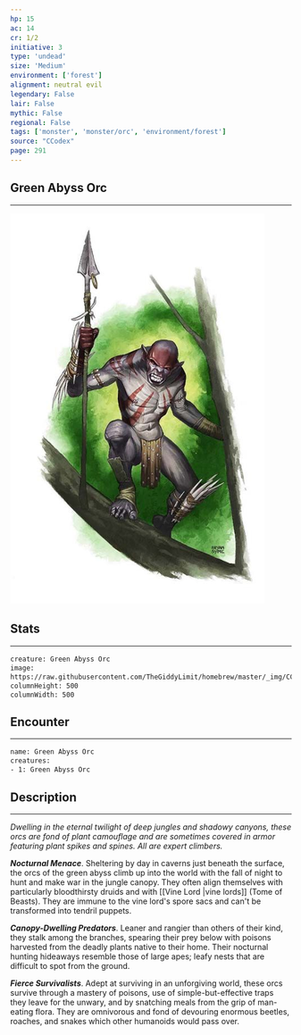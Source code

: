 ```yaml
---
hp: 15
ac: 14
cr: 1/2
initiative: 3
type: 'undead'    
size: 'Medium'
environment: ['forest']
alignment: neutral evil
legendary: False
lair: False
mythic: False
regional: False
tags: ['monster', 'monster/orc', 'environment/forest']
source: "CCodex"
page: 291
---
```


## Green Abyss Orc
---

![|600](https://raw.githubusercontent.com/TheGiddyLimit/homebrew/master/_img/CCodex/Greenabyssorc.jpg)

## Stats
---

```statblock
creature: Green Abyss Orc
image: https://raw.githubusercontent.com/TheGiddyLimit/homebrew/master/_img/CCodex/greenabyssorc_token.png
columnHeight: 500
columnWidth: 500
```

## Encounter
---

```encounter-table
name: Green Abyss Orc
creatures:
- 1: Green Abyss Orc
```

## Description
---
_Dwelling in the eternal twilight of deep jungles and shadowy canyons, these orcs are fond of plant camouflage and are sometimes covered in armor featuring plant spikes and spines. All are expert climbers._

**_Nocturnal Menace_**. Sheltering by day in caverns just beneath the surface, the orcs of the green abyss climb up into the world with the fall of night to hunt and make war in the jungle canopy. They often align themselves with particularly bloodthirsty druids and with [[Vine Lord \|vine lords]] (Tome of Beasts). They are immune to the vine lord's spore sacs and can't be transformed into tendril puppets.

**_Canopy-Dwelling Predators_**. Leaner and rangier than others of their kind, they stalk among the branches, spearing their prey below with poisons harvested from the deadly plants native to their home. Their nocturnal hunting hideaways resemble those of large apes; leafy nests that are difficult to spot from the ground.

**_Fierce Survivalists_**. Adept at surviving in an unforgiving world, these orcs survive through a mastery of poisons, use of simple-but-effective traps they leave for the unwary, and by snatching meals from the grip of man-eating flora. They are omnivorous and fond of devouring enormous beetles, roaches, and snakes which other humanoids would pass over.






